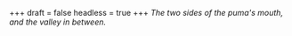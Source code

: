 
+++
draft = false
headless = true
+++
_The two sides of the puma's mouth, and the valley in between._
